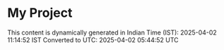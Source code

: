 # My Project

This content is dynamically generated in Indian Time (IST): 2025-04-02 11:14:52 IST
Converted to UTC: 2025-04-02 05:44:52 UTC
